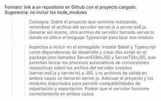 Formato: link a un repositorio en Github con el proyecto cargado. 
Sugerencia: no incluir los node_modules

>> Consigna: Sobre el proyecto que venimos realizando, renombrar el archivo del servidor server.js a server.es6.js. Generar así mismo, otro archivo de servidor llamado server.ts donde se utilice el lenguaje Typescript para tipar ese módulo.

>> Aspectos a incluir en el entregable:
Instalar Babel y Typescript como dependencias de desarrollo y crear dos script en el package.json llamados ServerES6toJS5 y ServerTStoJS5, que permitan lanzar los procesos automáticos de conversiones respectivas sobre los archivo del servidor creados (server.es6.js y server.ts) a JS5. Los archivos de salida en ambos casos se llamarán server.js.
Adecuar el proyecto y los módulos importados para permitir compatibilidades de importación y exportación.
Probar que el servidor funcione correctamente en ambos casos.

